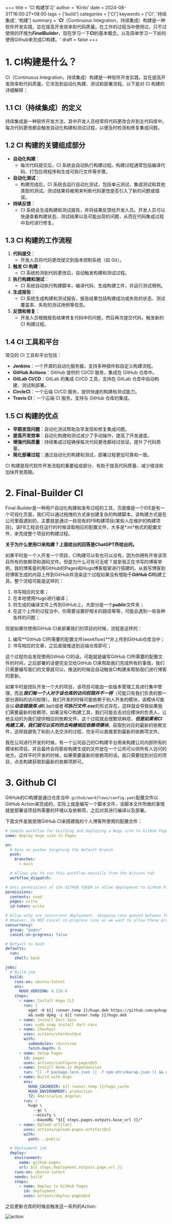 +++
title = 'CI 构建学习'
author = 'Kirito'
date = 2024-08-31T16:00:27+08:00
tags = ['build']
categories = ['CI']
keywords = ['CI', '持续集成', '构建']
summary = '***CI***（Continuous Integration，持续集成）构建是一种软件开发实践，旨在提高开发效率和代码质量。在工作的过程当中使用过，只不过使用的环境为***FinalBuilder***，现在学习一下***CI***的基本概念，以及简单学习一下如何使用Github来完成CI构建。'
draft = false
+++

# 1. CI构建是什么？

CI（Continuous Integration，持续集成）构建是一种软件开发实践，旨在提高开发效率和代码质量。它涉及到自动化构建、测试和部署流程。以下是对 CI 构建的详细解释：

## **1.1 CI（持续集成）的定义**

持续集成是一种软件开发方法，其中开发人员经常将代码更改合并到主代码库中。每次代码更改都会触发自动化构建和测试过程，以便及时检测和修复集成问题。

## **1.2 CI 构建的关键组成部分**

- **自动化构建**：
  - 每次代码提交后，CI 系统会自动执行构建过程。构建过程通常包括编译代码、打包应用程序和生成可执行文件等步骤。
- **自动化测试**：
  - 构建完成后，CI 系统会运行自动化测试，包括单元测试、集成测试和其他类型的测试。测试结果将被用来判断代码更改是否引入了新的问题或错误。
- **持续反馈**：
  - CI 系统会生成构建和测试报告，并将结果反馈给开发人员。开发人员可以快速查看构建状态、测试结果以及可能出现的问题，从而在代码集成过程中及时进行修复。

## **1.3 CI 构建的工作流程**

1. **代码提交**：
   - 开发人员将代码更改提交到版本控制系统（如 Git）。
2. **触发 CI 构建**：
   - CI 系统检测到代码更改后，自动触发构建和测试过程。
3. **执行构建和测试**：
   - CI 系统自动执行构建脚本，编译代码、生成构建工件，并运行测试用例。
4. **生成报告**：
   - CI 系统生成构建和测试报告，报告结果包括构建成功或失败的状态、测试覆盖率、失败的测试用例等信息。
5. **反馈和修复**：
   - 开发人员根据报告结果修复代码中的问题，然后再次提交代码，触发新的 CI 构建过程。

## **1.4 CI 工具和平台**

常见的 CI 工具和平台包括：

- **Jenkins**：一个开源的自动化服务器，支持多种插件和自定义构建流程。
- **GitHub Actions**：GitHub 提供的 CI/CD 服务，集成在 GitHub 仓库中。
- **GitLab CI/CD**：GitLab 的集成 CI/CD 工具，支持在 GitLab 仓库中自动构建、测试和部署。
- **CircleCI**：一个云端 CI/CD 服务，提供快速的构建和测试能力。
- **Travis CI**：一个云端 CI 服务，支持与 GitHub 仓库的集成。

## **1.5 CI 构建的优点**

- **早期发现问题**：自动化测试帮助及早发现和修复集成问题。
- **提高开发效率**：自动化构建和测试减少了手动操作，提高了开发速度。
- **增强代码质量**：持续集成过程确保每次代码更改都经过验证，提升了代码质量。
- **简化部署过程**：通过自动化的构建和测试，部署过程更加可靠和一致。

CI 构建是现代软件开发流程的重要组成部分，有助于提高代码质量、减少错误和加快开发周期。

# 2. Final-Builder CI

Final-Builder是一种用户自动化构建和发布过程的工具，页面像是一个IDE是有一个可视化页面，我们可以通过拖拽的方式来创建复杂的构建脚本。该构建方式是在公司里面遇到的，主要就是通过一些现有的FB构建项目(某些人在维护的构建项目)。该FB工程会在运行的时候读取相应的配置文件，大多是*.ini*格式的配置文件，来完成整个项目的构建过程。

**关于为什么使用CI来构建？上面给出的回答是ChatGPT所给出的。**

如果平时是一个人开发一个项目，CI构建可以有也可以没有，因为你拥有开发该项目所有的依赖项和源码文件。但是为什么可有可无呢？就拿我正在书写的博客举例，我的博客是利用GitHub的Pages和Hugo博客框架进行搭建的。从我写博客到将博客生成的内容上传到GitHub并渲染这个过程如果没有借助于***GitHub CI***构建工具，整个流程可能是这样的：

1. 书写相应的文章；
2. 在本地使用Hugo进行编译；
3. 将生成的编译文件上传到GitHub上，大部分是一个***public***文件夹；
4. 在这个上传的过程当中，你需要设置好相关的路径等等，可能会遇到一些各种各样的问题；

但是如果你使用GitHub CI来部署我们的项目的时候，流程是这样的：

1. 编写**GitHub CI所需要的配置文件(workflow)**并上传到GitHub仓库当中；
2. 书写相应的文章，之后直接推送到远端仓库即可；

这个过程你会发现使用GitHub CI的话，可能就是编写GitHub CI所需要的配置文件的时间，之后部署的话便完全交给GitHub CI来帮助我们完成所有的事情，我们只需要编写我们的文章就可以，推送的时候会自动触发CI构建来帮助我们进行博客的更新。

如果平时是团队开发一个大的项目，该项目可能由一些版本管理工具进行集中管理，而且***我们每一个人对于该仓库的访问权限并不一样***（可能只有我们负责的那一部分源码的访问权限）。我们开发的时候可能依赖于别人开发的模块，该模块可能会以***动态链接库.dll***(.bpl)或者***可执行文件.exe***的形式存在，这样就会导致如果我们需要最新的依赖项，如果没有CI构建工具，我们可能会去对应模块的负责人，让他主动的为我们提供相应的依赖文件，这个过程就会很繁琐麻烦。***但是如果有CI构建工具，我们就可以实时的去构建相应依赖项模块***，获取到对应的最新的依赖文件，这样就避免了和别人去交涉的过程，完全可以直接拿到最新的依赖项文件。

我在公司进行开发的时候，有一个公司自己的CI构建平台用来构建公司内部所有的模块和项目，并且最终会将那些构建生成的文件放在一个公共可以供所有人访问的地方。这样平时开发的时候，如果需要最新的依赖项的话，我只需要找到对应的项目，点击构建获取到最新的依赖项即可。

# 3. Github CI

GitHub的CI构建是通过仓库当中`.github/workflows/config.yaml`配置文件以GitHub Action来完成的，实际上就是编写一个脚本文件，该脚本文件所做的事情就是部署该项目所需要的环境以及依赖项，之后对其进行编译以及部署。

下面文件是我使用GitHub CI来搭建我的个人博客所使用的配置文件：

```yaml
# Sample workflow for building and deploying a Hugo site to GitHub Pages
name: Deploy Hugo site to Pages

on:
  # Runs on pushes targeting the default branch
  push:
    branches:
      - main

  # Allows you to run this workflow manually from the Actions tab
  workflow_dispatch:

# Sets permissions of the GITHUB_TOKEN to allow deployment to GitHub Pages
permissions:
  contents: read
  pages: write
  id-token: write

# Allow only one concurrent deployment, skipping runs queued between the run in-progress and latest queued.
# However, do NOT cancel in-progress runs as we want to allow these production deployments to complete.
concurrency:
  group: "pages"
  cancel-in-progress: false

# Default to bash
defaults:
  run:
    shell: bash

jobs:
  # Build job
  build:
    runs-on: ubuntu-latest
    env:
      HUGO_VERSION: 0.128.0
    steps:
      - name: Install Hugo CLI
        run: |
          wget -O ${{ runner.temp }}/hugo.deb https://github.com/gohugoio/hugo/releases/download/v${HUGO_VERSION}/hugo_extended_${HUGO_VERSION}_linux-amd64.deb \
          && sudo dpkg -i ${{ runner.temp }}/hugo.deb          
      - name: Install Dart Sass
        run: sudo snap install dart-sass
      - name: Checkout
        uses: actions/checkout@v4
        with:
          submodules: recursive
          fetch-depth: 0
      - name: Setup Pages
        id: pages
        uses: actions/configure-pages@v5
      - name: Install Node.js dependencies
        run: "[[ -f package-lock.json || -f npm-shrinkwrap.json ]] && npm ci || true"
      - name: Build with Hugo
        env:
          HUGO_CACHEDIR: ${{ runner.temp }}/hugo_cache
          HUGO_ENVIRONMENT: production
          TZ: America/Los_Angeles
        run: |
          hugo \
            --gc \
            --minify \
            --baseURL "${{ steps.pages.outputs.base_url }}/"          
      - name: Upload artifact
        uses: actions/upload-pages-artifact@v3
        with:
          path: ./public

  # Deployment job
  deploy:
    environment:
      name: github-pages
      url: ${{ steps.deployment.outputs.page_url }}
    runs-on: ubuntu-latest
    needs: build
    steps:
      - name: Deploy to GitHub Pages
        id: deployment
        uses: actions/deploy-pages@v4
```

之后更新仓库的时候会触发这一系列的Action:

![action](/action.png)


